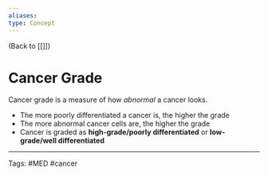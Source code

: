 ```yaml
---
aliases: 
type: Concept
---
```


(Back to [[]])

# Cancer Grade

Cancer grade is a measure of how _abnormal_ a cancer looks.
- The more poorly differentiated a cancer is, the higher the grade
- The more abnormal cancer cells are, the higher the grade
- Cancer is graded as **high-grade/poorly differentiated** or **low-grade/well differentiated**

---
Tags: #MED #cancer 